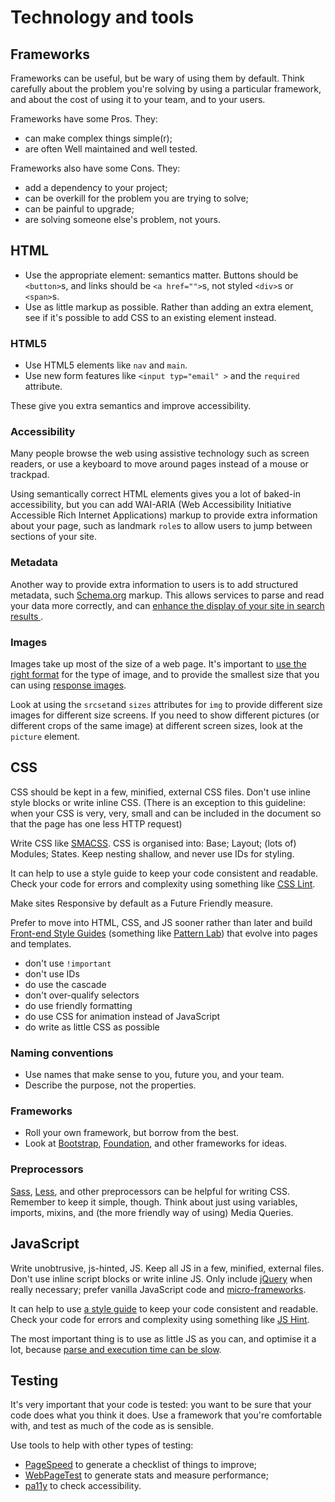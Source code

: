 # Technology and tools

## Frameworks

Frameworks can be useful, but be wary of using them by default. Think carefully about the problem you're solving by using a particular framework, and about the cost of using it to your team, and to your users.

Frameworks have some Pros. They:

* can make complex things simple(r);
* are often Well maintained and well tested.

Frameworks also have some Cons. They:

* add a dependency to your project;
* can be overkill for the problem you are trying to solve;
* can be painful to upgrade;
* are solving someone else's problem, not yours.

## HTML

* Use the appropriate element: semantics matter. Buttons should be `<button>`s, and links should be `<a href="">`s, not styled `<div>`s or `<span>`s.
* Use as little markup as possible. Rather than adding an extra element, see if it's possible to add CSS to an existing element instead.

### HTML5

* Use HTML5 elements like `nav` and `main`.
* Use new form features like `<input typ="email" >` and the `required` attribute.

These give you extra semantics and improve accessibility.

### Accessibility

Many people browse the web using assistive technology such as screen readers, or use a keyboard to move around pages instead of a mouse or trackpad.

Using semantically correct HTML elements gives you a lot of baked-in accessibility, but you can add WAI-ARIA (Web Accessibility Initiative Accessible Rich Internet Applications) markup to provide extra information about your page, such as landmark `role`s to allow users to jump between sections of your site.

### Metadata

Another way to provide extra information to users is to add structured metadata, such [Schema.org](http://schema.org/) markup. This allows services to parse and read your data more correctly, and can [enhance the display of your site in search results ](https://developers.google.com/structured-data/).

### Images

Images take up most of the size of a web page. It's important to [use the right format](http://designingforperformance.com/optimizing-images/#choosing-an-image-format) for the type of image, and to provide the smallest size that you can using [response images](https://responsiveimages.org/).

Look at using the `srcset`and `sizes` attributes for `img` to provide different size images for different size screens. If you need to show different pictures (or different crops of the same image) at different screen sizes, look at the `picture` element.

## CSS

CSS should be kept in a few, minified, external CSS files. Don't use inline style blocks or write inline CSS. (There is an exception to this guideline: when your CSS is very, very, small and can be included in the document so that the page has one less HTTP request)

Write CSS like [SMACSS](http://www.smacss.com/). CSS is organised into: Base; Layout; (lots of) Modules; States. Keep nesting shallow, and never use IDs for styling.

It can help to use a style guide to keep your code consistent and readable. Check your code for errors and complexity using something like [CSS Lint](http://csslint.net/).

Make sites Responsive by default as a Future Friendly measure.

Prefer to move into HTML, CSS, and JS sooner rather than later and build [Front-end Style Guides](http://styleguides.io/) (something like [Pattern Lab](http://patternlab.io/)) that evolve into pages and templates.

* don't use `!important`
* don't use IDs
* do use the cascade
* don't over-qualify selectors
* do use friendly formatting
* do use CSS for animation instead of JavaScript
* do write as little CSS as possible

### Naming conventions

* Use names that make sense to you, future you, and your team.
* Describe the purpose, not the properties.

### Frameworks

* Roll your own framework, but borrow from the best.
* Look at [Bootstrap](http://getbootstrap.com/), [Foundation](http://foundation.zurb.com/), and other frameworks for ideas.

### Preprocessors

[Sass](http://sass-lang.com/), [Less](http://lesscss.org/), and other preprocessors can be helpful for writing CSS. Remember to keep it simple, though. Think about just using variables, imports, mixins, and (the more friendly way of using) Media Queries.

## JavaScript

Write unobtrusive, js-hinted, JS. Keep all JS in a few, minified, external files. Don't use inline script blocks or write inline JS. Only include [jQuery](http://jquery.com/) when really necessary; prefer vanilla JavaScript code and [micro-frameworks](http://microjs.com/).

It can help to use [a style guide](http://jscs.info/) to keep your code consistent and readable. Check your code for errors and complexity using something like [JS Hint](http://jshint.com/).

The most important thing is to use as little JS as you can, and optimise it a lot, because [parse and execution time can be slow](http://timkadlec.com/2014/09/js-parse-and-execution-time/).

## Testing

It's very important that your code is tested: you want to be sure that your code does what you think it does. Use a framework that you're comfortable with, and test as much of the code as is sensible.

Use tools to help with other types of testing:

* [PageSpeed](https://developers.google.com/speed/pagespeed/insights/) to generate a checklist of things to improve;
* [WebPageTest](http://www.webpagetest.org/) to generate stats and measure performance;
* [pa11y](http://pa11y.org/) to check accessibility.
